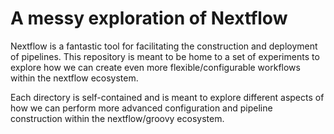 # A messy exploration of Nextflow

Nextflow is a fantastic tool for facilitating the construction and deployment of pipelines. This repository is meant to be home to a set of experiments to explore how we can create even more flexible/configurable workflows within the nextflow ecosystem.

Each directory is self-contained and is meant to explore different aspects of how we can perform more advanced configuration and pipeline construction within the nextflow/groovy ecosystem.
